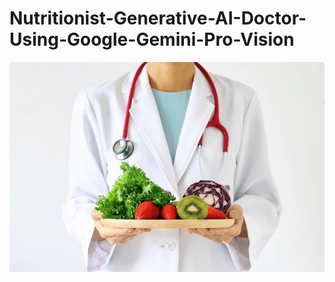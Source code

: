# Nutritionist-Generative-AI-Doctor-Using-Google-Gemini-Pro-Vision

![](https://github.com/sujikathir/Nutritionist-Generative-AI-Doctor-Using-Google-Gemini-Pro-Vision/blob/main/source/cover%20pic.png)
